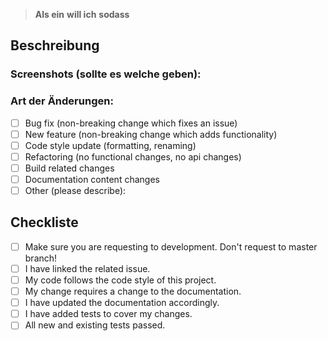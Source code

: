 <!-- 8ung!: Eine Pull-Request muss immer mit einem Issue verbunden sein. -->
> **Als ein**
> **will ich**
> **sodass**

## Beschreibung
<!-- Beschreibe deine Änderungen im Detail -->
<!-- Nutze Schlüsselwörter wie "Fixes #XX" oder "Closes #XX" um das Issue zu verlinken. -->

### Screenshots (sollte es welche geben):

### Art der Änderungen:
<!--- What types of changes does your code introduce? Put an `x` in all the boxes that apply: -->
- [ ] Bug fix (non-breaking change which fixes an issue)
- [ ] New feature (non-breaking change which adds functionality)
- [ ] Code style update (formatting, renaming)
- [ ] Refactoring (no functional changes, no api changes)
- [ ] Build related changes
- [ ] Documentation content changes
- [ ] Other (please describe):

## Checkliste
<!--- Go over all the following points, and put an `x` in all the boxes that apply. -->
<!--- If you're unsure about any of these, don't hesitate to ask. We're here to help! -->
- [ ] Make sure you are requesting to development. Don't request to master branch!
- [ ] I have linked the related issue.
- [ ] My code follows the code style of this project.
- [ ] My change requires a change to the documentation.
- [ ] I have updated the documentation accordingly.
- [ ] I have added tests to cover my changes.
- [ ] All new and existing tests passed.
